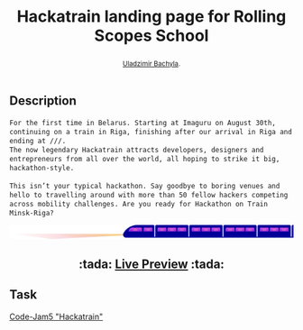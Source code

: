 <h1 align="center">Hackatrain landing page for Rolling Scopes School</h1>

<div align="center">
  <sub>
    <a href="https://github.com/Bachyla">Uladzimir Bachyla</a>.
  </sub>
</div>

<br/>

## Description
```
For the first time in Belarus. Starting at Imaguru on August 30th, continuing on a train in Riga, finishing after our arrival in Riga and ending at ///.
The now legendary Hackatrain attracts developers, designers and entrepreneurs from all over the world, all hoping to strike it big, hackathon-style.

This isn’t your typical hackathon. Say goodbye to boring venues and hello to travelling around with more than 50 fellow hackers competing across mobility challenges. Are you ready for Hackathon on Train Minsk-Riga?
```
<div align="center">
  <img src="https://github.com/Bachyla/Rolling-Scopes-School/blob/master/Stage%202/Code-Jam5/images/railroad/train.png" alt="Train">
  <h2>
    :tada: <a href="https://rawgit.com/Bachyla/Rolling-Scopes-School/master/Stage%202/Code-Jam5/index.html">Live Preview<a> :tada:
  </h2>
</div>

## Task
<a href="https://github.com/rolling-scopes-school/tasks/blob/2018-Q1/tasks/markup-1.md">Code-Jam5  "Hackatrain"</a>

